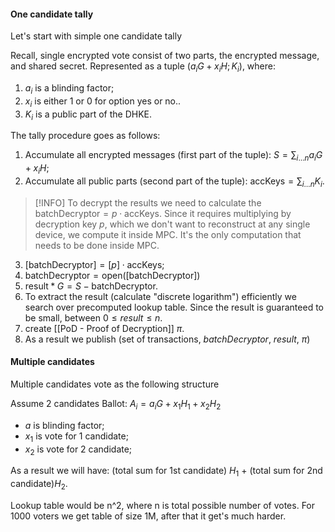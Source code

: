 #### One candidate tally
Let's start with simple one candidate tally

Recall, single encrypted vote consist of two parts, the encrypted message, and shared secret. Represented as a tuple $(a_{i}G + x_{i}H; K_i)$, where:
1. $a_i$ is a blinding factor;
2. $x_i$ is either 1 or 0 for option yes or no..
3. $K_i$ is a public part of the DHKE.

The tally procedure goes as follows:
1. Accumulate all encrypted messages (first part of the tuple): $S = \sum_{i \dots n} a_{i}G + x_{i}H$;
2. Accumulate all public parts (second part of the tuple): $\mathrm{accKeys} = \sum_{i \dots n} K_i$.

> [!INFO]
To decrypt the results we need to calculate the $\mathrm{batchDecryptor} = p \cdot \mathrm{accKeys}$. Since it requires multiplying by decryption key $p$, which we don't want to reconstruct at any single device, we compute it inside MPC. It's the only computation that needs to be done inside MPC.

3. $[\mathrm{batchDecryptor}] = [p] \cdot \mathrm{accKeys}$;
4. $\mathrm{batchDecryptor} = \mathrm{open}([\mathrm{batchDecryptor}])$
5. $\mathrm{result} * G = S - \mathrm{batchDecryptor}$.
6. To extract the $\mathrm{result}$ (calculate "discrete logarithm") efficiently we search over precomputed lookup table. Since the result is guaranteed to be small, between $0 \leq result \leq n$.
7. create [[PoD - Proof of Decryption]] $\pi$.
8. As a result we publish (set of transactions, $batchDecryptor$, $result$, $\pi$)


#### Multiple candidates
Multiple candidates vote as the following structure

Assume 2 candidates
Ballot:  $A_i = a_iG + x_1 H_1 + x_2 H_2$
- $a$ is blinding factor;
- $x_1$ is vote for 1 candidate;
- $x_2$ is vote for 2 candidate;

As a result we will have: (total sum for 1st candidate) $H_1$ + (total sum for 2nd candidate)$H_2$.

Lookup table would be n^2, where n is total possible number of votes. For 1000 voters we get table of size 1M, after that it get's much harder.